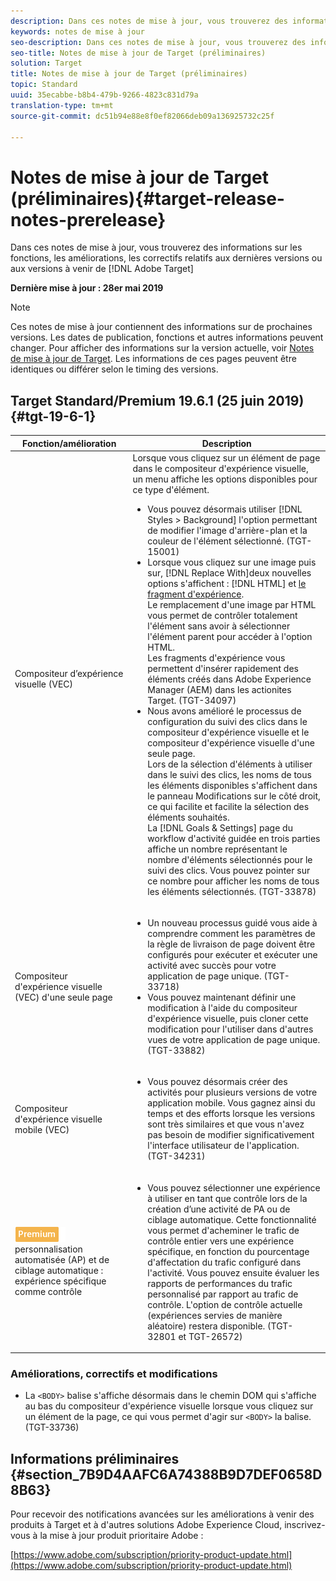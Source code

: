 ```yaml
---
description: Dans ces notes de mise à jour, vous trouverez des informations sur les fonctions, les améliorations, les correctifs et les problèmes connus relatifs aux dernières versions ou aux versions à venir de Target.
keywords: notes de mise à jour
seo-description: Dans ces notes de mise à jour, vous trouverez des informations sur les fonctions, les améliorations, les correctifs et les problèmes connus relatifs aux dernières versions ou aux versions à venir d’Adobe Target
seo-title: Notes de mise à jour de Target (préliminaires)
solution: Target
title: Notes de mise à jour de Target (préliminaires)
topic: Standard
uuid: 35ecabbe-b8b4-479b-9266-4823c831d79a
translation-type: tm+mt
source-git-commit: dc51b94e88e8f0ef82066deb09a136925732c25f

---
```



# Notes de mise à jour de Target (préliminaires){#target-release-notes-prerelease}

Dans ces notes de mise à jour, vous trouverez des informations sur les fonctions, les améliorations, les correctifs relatifs aux dernières versions ou aux versions à venir de [!DNL Adobe Target]

**Dernière mise à jour : 28er mai 2019**

>[!NOTE]
>
>Ces notes de mise à jour contiennent des informations sur de prochaines versions. Les dates de publication, fonctions et autres informations peuvent changer. Pour afficher des informations sur la version actuelle, voir [Notes de mise à jour de Target](release-notes.md). Les informations de ces pages peuvent être identiques ou différer selon le timing des versions.

## Target Standard/Premium 19.6.1 (25 juin 2019) {#tgt-19-6-1}

| Fonction/amélioration | Description |
| --- | --- |
| Compositeur d’expérience visuelle (VEC) | Lorsque vous cliquez sur un élément de page dans le compositeur d&#39;expérience visuelle, un menu affiche les options disponibles pour ce type d&#39;élément. <ul><li>Vous pouvez désormais utiliser [!DNL Styles > Background] l&#39;option permettant de modifier l&#39;image d&#39;arrière-plan et la couleur de l&#39;élément sélectionné. (TGT-15001)</li><li>Lorsque vous cliquez sur une image puis sur, [!DNL Replace With]deux nouvelles options s&#39;affichent : [!DNL HTML] et [le fragment d&#39;expérience](/help/c-experiences/c-manage-content/aem-experience-fragments.md).<br> Le remplacement d&#39;une image par HTML vous permet de contrôler totalement l&#39;élément sans avoir à sélectionner l&#39;élément parent pour accéder à l&#39;option HTML.<br>Les fragments d&#39;expérience vous permettent d&#39;insérer rapidement des éléments créés dans Adobe Experience Manager (AEM) dans les actionites Target. (TGT-34097)</li><li>Nous avons amélioré le processus de configuration du suivi des clics dans le compositeur d&#39;expérience visuelle et le compositeur d&#39;expérience visuelle d&#39;une seule page.<br>Lors de la sélection d&#39;éléments à utiliser dans le suivi des clics, les noms de tous les éléments disponibles s&#39;affichent dans le panneau Modifications sur le côté droit, ce qui facilite et facilite la sélection des éléments souhaités.<br>La [!DNL Goals & Settings] page du workflow d&#39;activité guidée en trois parties affiche un nombre représentant le nombre d&#39;éléments sélectionnés pour le suivi des clics. Vous pouvez pointer sur ce nombre pour afficher les noms de tous les éléments sélectionnés. (TGT-33878) </li></ul> |
| Compositeur d&#39;expérience visuelle (VEC) d&#39;une seule page | <ul><li>Un nouveau processus guidé vous aide à comprendre comment les paramètres de la règle de livraison de page doivent être configurés pour exécuter et exécuter une activité avec succès pour votre application de page unique. (TGT-33718)</li><li>Vous pouvez maintenant définir une modification à l&#39;aide du compositeur d&#39;expérience visuelle, puis cloner cette modification pour l&#39;utiliser dans d&#39;autres vues de votre application de page unique. (TGT-33882)</li></ul> |
| Compositeur d&#39;expérience visuelle mobile (VEC) | <ul><li>Vous pouvez désormais créer des activités pour plusieurs versions de votre application mobile. Vous gagnez ainsi du temps et des efforts lorsque les versions sont très similaires et que vous n&#39;avez pas besoin de modifier significativement l&#39;interface utilisateur de l&#39;application. (TGT-34231)</li></ul> |
| ![Principales activités de](/help/assets/premium.png)<br>personnalisation automatisée (AP) et de ciblage automatique : expérience spécifique comme contrôle | <ul><li>Vous pouvez sélectionner une expérience à utiliser en tant que contrôle lors de la création d’une activité de PA ou de ciblage automatique. Cette fonctionnalité vous permet d&#39;acheminer le trafic de contrôle entier vers une expérience spécifique, en fonction du pourcentage d&#39;affectation du trafic configuré dans l&#39;activité. Vous pouvez ensuite évaluer les rapports de performances du trafic personnalisé par rapport au trafic de contrôle. L&#39;option de contrôle actuelle (expériences servies de manière aléatoire) restera disponible. (TGT-32801 et TGT-26572)</li></ul> |

### Améliorations, correctifs et modifications

* La `<BODY>` balise s&#39;affiche désormais dans le chemin DOM qui s&#39;affiche au bas du compositeur d&#39;expérience visuelle lorsque vous cliquez sur un élément de la page, ce qui vous permet d&#39;agir sur `<BODY>` la balise. (TGT-33736)

## Informations préliminaires {#section_7B9D4AAFC6A74388B9D7DEF0658D8B63}

Pour recevoir des notifications avancées sur les améliorations à venir des produits à Target et à d&#39;autres solutions Adobe Experience Cloud, inscrivez-vous à la mise à jour produit prioritaire Adobe :

[https://www.adobe.com/subscription/priority-product-update.html](https://www.adobe.com/subscription/priority-product-update.html)
